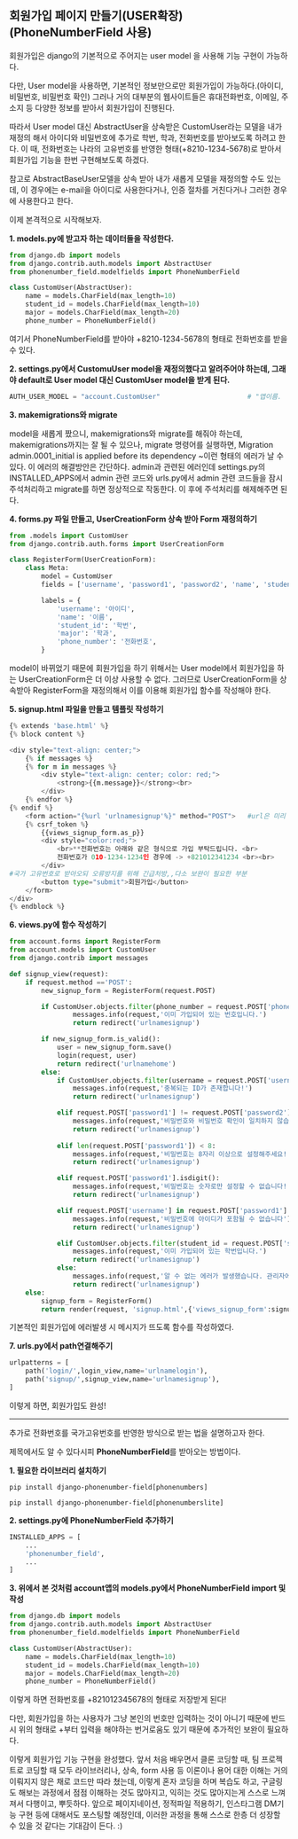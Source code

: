 ## 회원가입 페이지 만들기(USER확장)(PhoneNumberField 사용) 

회원가입은 django의 기본적으로 주어지는 user model 을 사용해 기능 구현이 가능하다.

다만, User model을 사용하면, 기본적인 정보만으로만 회원가입이 가능하다.(아이디, 비밀번호, 비밀번호 확인) 그러나 거의 대부분의 웹사이트들은 휴대전화번호, 이메일, 주소지 등 다양한 정보를 받아서 회원가입이 진행된다. 

따라서 User model 대신 AbstractUser을 상속받은 CustomUser라는 모델을 내가 재정의 해서 아이디와 비밀번호에 추가로 학번, 학과, 전화번호를 받아보도록 하려고 한다. 이 때, 전화번호는 나라의 고유번호를 반영한 형태(+8210-1234-5678)로 받아서 회원가입 기능을 한번 구현해보도록 하겠다. 

참고로 AbstractBaseUser모델을 상속 받아 내가 새롭게 모델을 재정의할 수도 있는데, 이 경우에는 e-mail을 아이디로 사용한다거나, 인증 절차를 거친다거나 그러한 경우에 사용한다고 한다. 





이제 본격적으로 시작해보자.



**1.  models.py에 받고자 하는 데이터들을 작성한다.**

```python
from django.db import models
from django.contrib.auth.models import AbstractUser
from phonenumber_field.modelfields import PhoneNumberField

class CustomUser(AbstractUser):
    name = models.CharField(max_length=10)
    student_id = models.CharField(max_length=10)
    major = models.CharField(max_length=20)
    phone_number = PhoneNumberField()
```

여기서 PhoneNumberField를 받아야 +8210-1234-5678의 형태로 전화번호를 받을 수 있다. 





**2. settings.py에서 CustomuUser model을 재정의했다고 알려주어야 하는데, 그래야 default로 User model 대신 CustomUser model을 받게 된다.** 

```python
AUTH_USER_MODEL = "account.CustomUser"                      # "앱이름.  재정의한 model명"
```



**3. makemigrations와 migrate** 

model을 새롭게 짰으니, makemigrations와 migrate를 해줘야 하는데, makemigrations까지는 잘 될 수 있으나, migrate 명령어를 실행하면, Migration admin.0001_initial is applied before its dependency ~이런 형태의 에러가 날 수 있다. 이 에러의 해결방안은 간단하다. admin과 관련된 에러인데 settings.py의 INSTALLED_APPS에서 admin 관련 코드와 urls.py에서 admin 관련 코드들을 잠시 주석처리하고 migrate를 하면 정상적으로 작동한다. 이 후에 주석처리를 해제해주면 된다. 





**4. forms.py 파일 만들고, UserCreationForm 상속 받아 Form 재정의하기**

```python
from .models import CustomUser
from django.contrib.auth.forms import UserCreationForm

class RegisterForm(UserCreationForm):
    class Meta:
        model = CustomUser
        fields = ['username', 'password1', 'password2', 'name', 'student_id', 'major', 'phone_number']

        labels = {
            'username': '아이디',
            'name': '이름',
            'student_id': '학번',
            'major': '학과',
            'phone_number': '전화번호',
        }
```

model이 바뀌었기 때문에 회원가입을 하기 위해서는 User model에서 회원가입을 하는 UserCreationForm은 더 이상 사용할 수 없다. 그러므로 UserCreationForm을 상속받아 RegisterForm을 재정의해서 이를 이용해 회원가입 함수를 작성해야 한다. 





**5. signup.html 파일을 만들고 템플릿 작성하기**

```python
{% extends 'base.html' %}
{% block content %}

<div style="text-align: center;">
    {% if messages %}
    {% for m in messages %}
        <div style="text-align: center; color: red;">
            <strong>{{m.message}}</strong><br>
        </div>
    {% endfor %}
{% endif %}
    <form action="{%url 'urlnamesignup'%}" method="POST">   #url은 미리 작성! 
    {% csrf_token %}
        {{views_signup_form.as_p}}
        <div style="color:red;">
            <br>**전화번호는 아래와 같은 형식으로 가입 부탁드립니다. <br>
            전화번호가 010-1234-1234인 경우에 -> +821012341234 <br><br>
        </div>         
#국가 고유번호로 받아오되 오류방지를 위해 긴급처방,,다소 보완이 필요한 부분
        <button type="submit">회원가입</button>
    </form>
</div>
{% endblock %}
```



**6. views.py에 함수 작성하기** 

```python
from account.forms import RegisterForm
from account.models import CustomUser
from django.contrib import messages

def signup_view(request):
    if request.method =='POST': 
        new_signup_form = RegisterForm(request.POST)

        if CustomUser.objects.filter(phone_number = request.POST['phone_number']).exists():   #전화번호 중복체크
                messages.info(request,'이미 가입되어 있는 번호입니다.')
                return redirect('urlnamesignup')

        if new_signup_form.is_valid():
            user = new_signup_form.save()
            login(request, user)
            return redirect('urlnamehome')
        else:
            if CustomUser.objects.filter(username = request.POST['username']).exists():   #아이디 중복체크
                messages.info(request,'중복되는 ID가 존재합니다!')
                return redirect('urlnamesignup')

            elif request.POST['password1'] != request.POST['password2']:                  #비밀번호=비밀번호 확인
                messages.info(request,'비밀번호와 비밀번호 확인이 일치하지 않습니다!')
                return redirect('urlnamesignup')
            
            elif len(request.POST['password1']) < 8:                                       #비밀번호 8자리 이상 
                messages.info(request,'비밀번호는 8자리 이상으로 설정해주세요!')
                return redirect('urlnamesignup')

            elif request.POST['password1'].isdigit():
                messages.info(request,'비밀번호는 숫자로만 설정할 수 없습니다!')
                return redirect('urlnamesignup')

            elif request.POST['username'] in request.POST['password1']:
                messages.info(request,'비밀번호에 아이디가 포함될 수 없습니다')
                return redirect('urlnamesignup')

            elif CustomUser.objects.filter(student_id = request.POST['student_id']).exists():   #학번 중복체크
                messages.info(request,'이미 가입되어 있는 학번입니다.')
                return redirect('urlnamesignup')
            else:
                messages.info(request,'알 수 없는 에러가 발생했습니다. 관리자에게 문의하세요')     # 그 외 에러 발생 시
                return redirect('urlnamesignup')
    else:
        signup_form = RegisterForm()
        return render(request, 'signup.html',{'views_signup_form':signup_form})
```

기본적인 회원가입에 에러발생 시 메시지가 뜨도록 함수를 작성하였다. 





**7. urls.py에서 path연결해주기** 

```python
urlpatterns = [
    path('login/',login_view,name='urlnamelogin'),
    path('signup/',signup_view,name='urlnamesignup'),
]
```

이렇게 하면, 회원가입도 완성! 





---

추가로 전화번호를 국가고유번호를 반영한 방식으로 받는 법을 설명하고자 한다. 

제목에서도 알 수 있다시피 **PhoneNumberField**를 받아오는 방법이다.



**1. 필요한 라이브러리 설치하기**

`pip install django-phonenumber-field[phonenumbers] `

`pip install django-phonenumber-field[phonenumberslite]`



**2. settings.py에 PhoneNumberField 추가하기** 

```python
INSTALLED_APPS = [
    ...
    'phonenumber_field',
    ...
]
```



**3. 위에서 본 것처럼 account앱의 models.py에서 PhoneNumberField import 및 작성**

```python
from django.db import models
from django.contrib.auth.models import AbstractUser
from phonenumber_field.modelfields import PhoneNumberField

class CustomUser(AbstractUser):
    name = models.CharField(max_length=10)
    student_id = models.CharField(max_length=10)
    major = models.CharField(max_length=20)
    phone_number = PhoneNumberField()
```

이렇게 하면 전화번호를 +821012345678의 형태로 저장받게 된다! 

다만, 회원가입을 하는 사용자가 그냥 본인의 번호만 입력하는 것이 아니기 때문에 반드시 위의 형태로 +부터 입력을 해야하는 번거로움도 있기 때문에 추가적인 보완이 필요하다. 



이렇게 회원가입 기능 구현을 완성했다. 앞서 처음 배우면서 클론 코딩할 때, 팀 프로젝트로 코딩할 때 모두 라이브러리나, 상속, form 사용 등 이론이나 용어 대한 이해는 거의 이뤄지지 않은 채로 코드만 따라 쳤는데, 이렇게 혼자 코딩을 하며 복습도 하고, 구글링도 해보는 과정에서 점점 이해하는 것도 많아지고, 익히는 것도 많아지는게 스스로 느껴져서 다행이고, 뿌듯하다. 앞으로  페이지네이션, 정적파일 적용하기, 인스타그램 DM기능 구현 등에 대해서도 포스팅할 예정인데, 이러한 과정을 통해 스스로 한층 더 성장할 수 있을 것 같다는 기대감이 든다. :) 